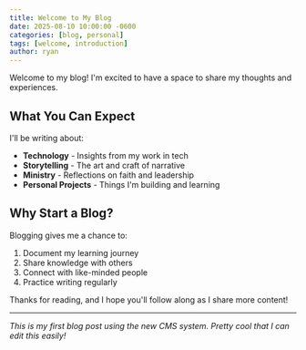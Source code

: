 ```yaml
---
title: Welcome to My Blog
date: 2025-08-10 10:00:00 -0600
categories: [blog, personal]
tags: [welcome, introduction]
author: ryan
---
```


Welcome to my blog! I'm excited to have a space to share my thoughts and experiences.

## What You Can Expect

I'll be writing about:

- **Technology** - Insights from my work in tech
- **Storytelling** - The art and craft of narrative
- **Ministry** - Reflections on faith and leadership
- **Personal Projects** - Things I'm building and learning

## Why Start a Blog?

Blogging gives me a chance to:

1. Document my learning journey
2. Share knowledge with others
3. Connect with like-minded people
4. Practice writing regularly

Thanks for reading, and I hope you'll follow along as I share more content!

---

*This is my first blog post using the new CMS system. Pretty cool that I can edit this easily!*